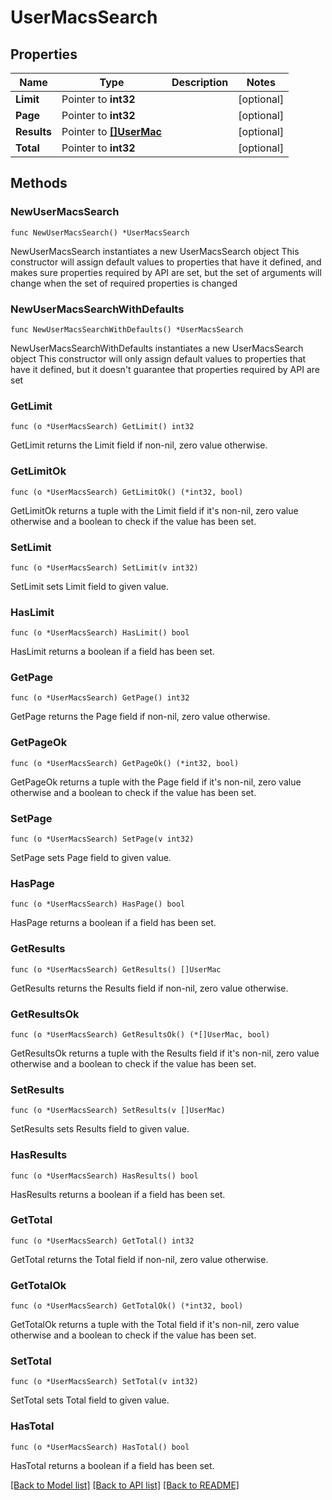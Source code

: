 # UserMacsSearch

## Properties

Name | Type | Description | Notes
------------ | ------------- | ------------- | -------------
**Limit** | Pointer to **int32** |  | [optional] 
**Page** | Pointer to **int32** |  | [optional] 
**Results** | Pointer to [**[]UserMac**](UserMac.md) |  | [optional] 
**Total** | Pointer to **int32** |  | [optional] 

## Methods

### NewUserMacsSearch

`func NewUserMacsSearch() *UserMacsSearch`

NewUserMacsSearch instantiates a new UserMacsSearch object
This constructor will assign default values to properties that have it defined,
and makes sure properties required by API are set, but the set of arguments
will change when the set of required properties is changed

### NewUserMacsSearchWithDefaults

`func NewUserMacsSearchWithDefaults() *UserMacsSearch`

NewUserMacsSearchWithDefaults instantiates a new UserMacsSearch object
This constructor will only assign default values to properties that have it defined,
but it doesn't guarantee that properties required by API are set

### GetLimit

`func (o *UserMacsSearch) GetLimit() int32`

GetLimit returns the Limit field if non-nil, zero value otherwise.

### GetLimitOk

`func (o *UserMacsSearch) GetLimitOk() (*int32, bool)`

GetLimitOk returns a tuple with the Limit field if it's non-nil, zero value otherwise
and a boolean to check if the value has been set.

### SetLimit

`func (o *UserMacsSearch) SetLimit(v int32)`

SetLimit sets Limit field to given value.

### HasLimit

`func (o *UserMacsSearch) HasLimit() bool`

HasLimit returns a boolean if a field has been set.

### GetPage

`func (o *UserMacsSearch) GetPage() int32`

GetPage returns the Page field if non-nil, zero value otherwise.

### GetPageOk

`func (o *UserMacsSearch) GetPageOk() (*int32, bool)`

GetPageOk returns a tuple with the Page field if it's non-nil, zero value otherwise
and a boolean to check if the value has been set.

### SetPage

`func (o *UserMacsSearch) SetPage(v int32)`

SetPage sets Page field to given value.

### HasPage

`func (o *UserMacsSearch) HasPage() bool`

HasPage returns a boolean if a field has been set.

### GetResults

`func (o *UserMacsSearch) GetResults() []UserMac`

GetResults returns the Results field if non-nil, zero value otherwise.

### GetResultsOk

`func (o *UserMacsSearch) GetResultsOk() (*[]UserMac, bool)`

GetResultsOk returns a tuple with the Results field if it's non-nil, zero value otherwise
and a boolean to check if the value has been set.

### SetResults

`func (o *UserMacsSearch) SetResults(v []UserMac)`

SetResults sets Results field to given value.

### HasResults

`func (o *UserMacsSearch) HasResults() bool`

HasResults returns a boolean if a field has been set.

### GetTotal

`func (o *UserMacsSearch) GetTotal() int32`

GetTotal returns the Total field if non-nil, zero value otherwise.

### GetTotalOk

`func (o *UserMacsSearch) GetTotalOk() (*int32, bool)`

GetTotalOk returns a tuple with the Total field if it's non-nil, zero value otherwise
and a boolean to check if the value has been set.

### SetTotal

`func (o *UserMacsSearch) SetTotal(v int32)`

SetTotal sets Total field to given value.

### HasTotal

`func (o *UserMacsSearch) HasTotal() bool`

HasTotal returns a boolean if a field has been set.


[[Back to Model list]](../README.md#documentation-for-models) [[Back to API list]](../README.md#documentation-for-api-endpoints) [[Back to README]](../README.md)



